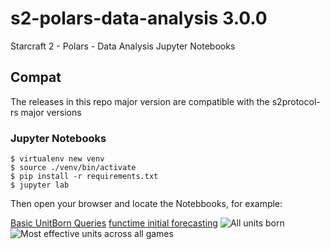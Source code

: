 # s2-polars-data-analysis 3.0.0
Starcraft 2 - Polars - Data Analysis Jupyter Notebooks

## Compat
The releases in this repo major version are compatible with the s2protocol-rs major versions

### Jupyter Notebooks

```
$ virtualenv new venv
$ source ./venv/bin/activate
$ pip install -r requirements.txt
$ jupyter lab
```

Then open your browser and locate the Notebbooks, for example:

[Basic UnitBorn Queries](./jupyter_notebooks/Basic-Unit-Queries.ipynb)
[functime initial forecasting](./jupyter_notebooks/functime.ipynb)
![All units born](https://github.com/sebosp/s2protocol-rs/assets/873436/2307780a-bc62-4cd4-9daf-a3e622bdb5b7)
![Most effective units across all games](https://github.com/sebosp/s2protocol-rs/assets/873436/cba9da20-a034-47f3-9016-bfd6db21247b)

